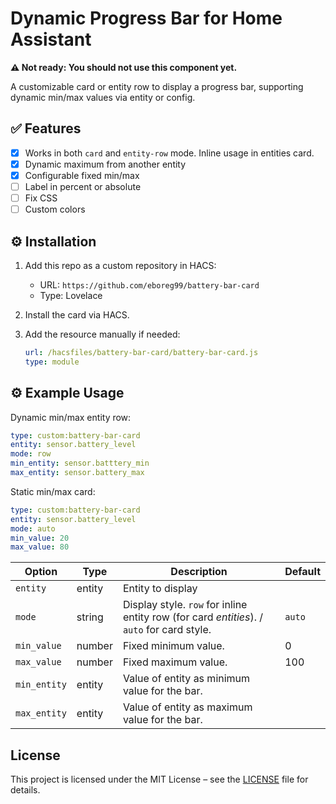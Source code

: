 # Dynamic Progress Bar for Home Assistant

**⚠️ Not ready: You should not use this component yet.**

A customizable card or entity row to display a progress bar, supporting dynamic min/max values via entity or config.

## ✅ Features

- [x] Works in both `card` and `entity-row` mode. Inline usage in entities card.
- [x] Dynamic maximum from another entity
- [x] Configurable fixed min/max
- [ ] Label in percent or absolute
- [ ] Fix CSS
- [ ] Custom colors

## ⚙️ Installation

1. Add this repo as a custom repository in HACS:
   - URL: `https://github.com/eboreg99/battery-bar-card`
   - Type: Lovelace

2. Install the card via HACS.
3. Add the resource manually if needed:
   ```yaml
   url: /hacsfiles/battery-bar-card/battery-bar-card.js
   type: module
   ```

## ⚙️ Example Usage

Dynamic min/max entity row:
```yaml
type: custom:battery-bar-card
entity: sensor.battery_level
mode: row
min_entity: sensor.batttery_min
max_entity: sensor.battery_max
```
Static min/max card:
```yaml
type: custom:battery-bar-card
entity: sensor.battery_level
mode: auto
min_value: 20
max_value: 80
```

| Option | Type | Description | Default |
|--------|------|-------------|---------|
| `entity` | entity | Entity to display | |
| `mode` | string | Display style. `row` for inline entity row (for card *entities*). / `auto` for card style. | `auto` |
| `min_value` | number | Fixed minimum value. | 0 |
| `max_value` | number | Fixed maximum value. | 100 |
| `min_entity` | entity | Value of entity as minimum value for the bar. |  |
| `max_entity` | entity | Value of entity as maximum value for the bar. |  |


## License

This project is licensed under the MIT License – see the [LICENSE](LICENSE) file for details.

